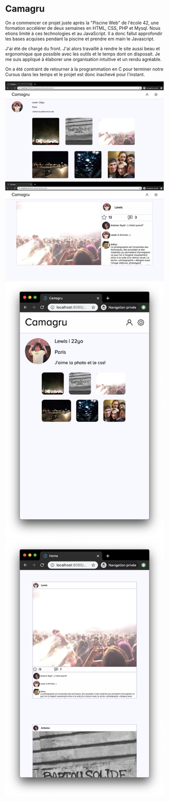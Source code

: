 # Camagru

On a commencer ce projet juste après la "Piscine Web" de l'école 42, une formation accélérer de deux semaines en HTML, CSS, PHP et Mysql. Nous etions limité à ces technologies et au JavaScript. Il a donc fallut approfondir les bases acquises pendant la piscine et prendre em main le Javascript.

J'ai été de chargé du front. J'ai alors travaillé à rendre le site aussi beau et ergonomique que possible avec les outils et le temps dont on disposait. Je me suis appliqué à élaborer une organisation intuitive et un rendu agréable.

On a été contraint de retourner à la programmation en C pour terminer notre Cursus dans les temps et le projet est donc inachevé pour l'instant.


![](pics/pic1.png)  
![](pics/Pic2.png) 
![](pics/pic5.png)  
![](pics/pic4.png)
